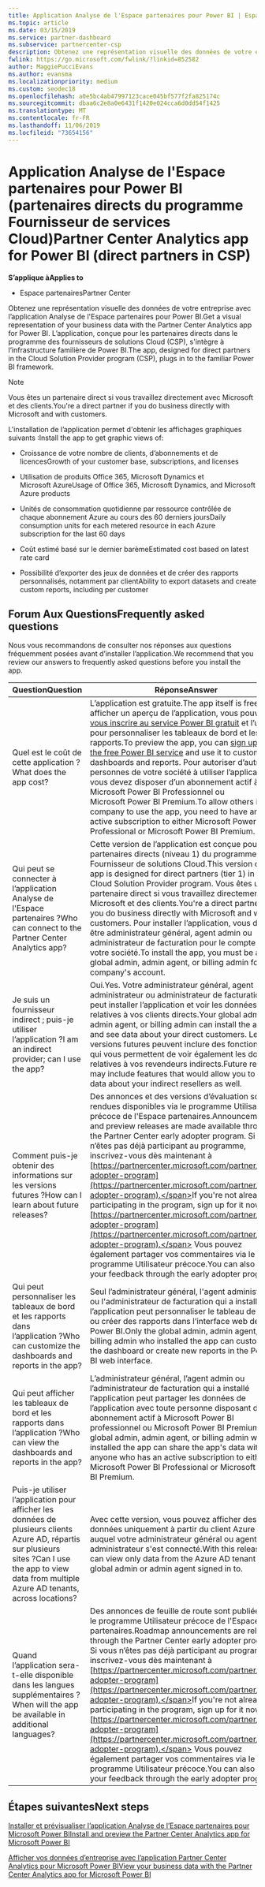 ```yaml
---
title: Application Analyse de l'Espace partenaires pour Power BI | Espace partenaires
ms.topic: article
ms.date: 03/15/2019
ms.service: partner-dashboard
ms.subservice: partnercenter-csp
description: Obtenez une représentation visuelle des données de votre entreprise avec l’application Analyse de l'Espace partenaires pour Power BI.
fwlink: https://go.microsoft.com/fwlink/?linkid=852582
author: MaggiePucciEvans
ms.author: evansma
ms.localizationpriority: medium
ms.custom: seodec18
ms.openlocfilehash: a0e5bc4ab47997123cace045bf577f2fa825174c
ms.sourcegitcommit: dbaa6c2e8a0e6431f1420e024cca6d0dd54f1425
ms.translationtype: MT
ms.contentlocale: fr-FR
ms.lasthandoff: 11/06/2019
ms.locfileid: "73654156"
---
```

# <a name="partner-center-analytics-app-for-power-bi-direct-partners-in-csp"></a><span data-ttu-id="0fb2e-103">Application Analyse de l'Espace partenaires pour Power BI (partenaires directs du programme Fournisseur de services Cloud)</span><span class="sxs-lookup"><span data-stu-id="0fb2e-103">Partner Center Analytics app for Power BI (direct partners in CSP)</span></span>

<span data-ttu-id="0fb2e-104">**S’applique à**</span><span class="sxs-lookup"><span data-stu-id="0fb2e-104">**Applies to**</span></span>

- <span data-ttu-id="0fb2e-105">Espace partenaires</span><span class="sxs-lookup"><span data-stu-id="0fb2e-105">Partner Center</span></span>

<span data-ttu-id="0fb2e-106">Obtenez une représentation visuelle des données de votre entreprise avec l’application Analyse de l'Espace partenaires pour Power BI.</span><span class="sxs-lookup"><span data-stu-id="0fb2e-106">Get a visual representation of your business data with the Partner Center Analytics app for Power BI.</span></span> <span data-ttu-id="0fb2e-107">L’application, conçue pour les partenaires directs dans le programme des fournisseurs de solutions Cloud (CSP), s'intègre à l’infrastructure familière de Power BI.</span><span class="sxs-lookup"><span data-stu-id="0fb2e-107">The app, designed for direct partners in the Cloud Solution Provider program (CSP), plugs in to the familiar Power BI framework.</span></span> 

> [!NOTE]  
> <span data-ttu-id="0fb2e-108">Vous êtes un partenaire direct si vous travaillez directement avec Microsoft et des clients.</span><span class="sxs-lookup"><span data-stu-id="0fb2e-108">You're a direct partner if you do business directly with Microsoft and with customers.</span></span> 

<span data-ttu-id="0fb2e-109">L'installation de l’application permet d'obtenir les affichages graphiques suivants :</span><span class="sxs-lookup"><span data-stu-id="0fb2e-109">Install the app to get graphic views of:</span></span> 

-   <span data-ttu-id="0fb2e-110">Croissance de votre nombre de clients, d’abonnements et de licences</span><span class="sxs-lookup"><span data-stu-id="0fb2e-110">Growth of your customer base, subscriptions, and licenses</span></span>

-   <span data-ttu-id="0fb2e-111">Utilisation de produits Office 365, Microsoft Dynamics et Microsoft Azure</span><span class="sxs-lookup"><span data-stu-id="0fb2e-111">Usage of Office 365, Microsoft Dynamics, and Microsoft Azure products</span></span>

-   <span data-ttu-id="0fb2e-112">Unités de consommation quotidienne par ressource contrôlée de chaque abonnement Azure au cours des 60 derniers jours</span><span class="sxs-lookup"><span data-stu-id="0fb2e-112">Daily consumption units for each metered resource in each Azure subscription for the last 60 days</span></span>

-   <span data-ttu-id="0fb2e-113">Coût estimé basé sur le dernier barème</span><span class="sxs-lookup"><span data-stu-id="0fb2e-113">Estimated cost based on latest rate card</span></span>

-   <span data-ttu-id="0fb2e-114">Possibilité d’exporter des jeux de données et de créer des rapports personnalisés, notamment par client</span><span class="sxs-lookup"><span data-stu-id="0fb2e-114">Ability to export datasets and create custom reports, including per customer</span></span>

## <a name="frequently-asked-questions"></a><span data-ttu-id="0fb2e-115">Forum Aux Questions</span><span class="sxs-lookup"><span data-stu-id="0fb2e-115">Frequently asked questions</span></span>

<span data-ttu-id="0fb2e-116">Nous vous recommandons de consulter nos réponses aux questions fréquemment posées avant d’installer l’application.</span><span class="sxs-lookup"><span data-stu-id="0fb2e-116">We recommend that you review our answers to frequently asked questions before you install the app.</span></span> 

| <span data-ttu-id="0fb2e-117">**Question**</span><span class="sxs-lookup"><span data-stu-id="0fb2e-117">**Question**</span></span> | <span data-ttu-id="0fb2e-118">**Réponse**</span><span class="sxs-lookup"><span data-stu-id="0fb2e-118">**Answer**</span></span> |
| --- | ---------- |
| <span data-ttu-id="0fb2e-119">Quel est le coût de cette application ?</span><span class="sxs-lookup"><span data-stu-id="0fb2e-119">What does the app cost?</span></span> | <span data-ttu-id="0fb2e-120">L’application est gratuite.</span><span class="sxs-lookup"><span data-stu-id="0fb2e-120">The app itself is free.</span></span> <span data-ttu-id="0fb2e-121">Pour afficher un aperçu de l’application, vous pouvez [vous inscrire au service Power BI gratuit](https://go.microsoft.com/fwlink/p/?linkid=845347) et l’utiliser pour personnaliser les tableaux de bord et les rapports.</span><span class="sxs-lookup"><span data-stu-id="0fb2e-121">To preview the app, you can [sign up for the free Power BI service](https://go.microsoft.com/fwlink/p/?linkid=845347) and use it to customize dashboards and reports.</span></span> <span data-ttu-id="0fb2e-122">Pour autoriser d’autres personnes de votre société à utiliser l’application, vous devez disposer d’un abonnement actif à Microsoft Power BI Professionnel ou Microsoft Power BI Premium.</span><span class="sxs-lookup"><span data-stu-id="0fb2e-122">To allow others in your company to use the app, you need to have an active subscription to either Microsoft Power BI Professional or Microsoft Power BI Premium.</span></span> |
| <span data-ttu-id="0fb2e-123">Qui peut se connecter à l’application Analyse de l'Espace partenaires ?</span><span class="sxs-lookup"><span data-stu-id="0fb2e-123">Who can connect to the Partner Center Analytics app?</span></span> | <span data-ttu-id="0fb2e-124">Cette version de l’application est conçue pour les partenaires directs (niveau 1) du programme Fournisseur de solutions Cloud.</span><span class="sxs-lookup"><span data-stu-id="0fb2e-124">This version of the app is designed for direct partners (tier 1) in the Cloud Solution Provider program.</span></span> <span data-ttu-id="0fb2e-125">Vous êtes un partenaire direct si vous travaillez directement avec Microsoft et des clients.</span><span class="sxs-lookup"><span data-stu-id="0fb2e-125">You're a direct partner if you do business directly with Microsoft and with customers.</span></span> <span data-ttu-id="0fb2e-126">Pour installer l’application, vous devez être administrateur général, agent admin ou administrateur de facturation pour le compte de votre société.</span><span class="sxs-lookup"><span data-stu-id="0fb2e-126">To install the app, you must be a global admin, admin agent, or billing admin for your company's account.</span></span> |
| <span data-ttu-id="0fb2e-127">Je suis un fournisseur indirect ; puis-je utiliser l’application ?</span><span class="sxs-lookup"><span data-stu-id="0fb2e-127">I am an indirect provider; can I use the app?</span></span> | <span data-ttu-id="0fb2e-128">Oui.</span><span class="sxs-lookup"><span data-stu-id="0fb2e-128">Yes.</span></span> <span data-ttu-id="0fb2e-129">Votre administrateur général, agent administrateur ou administrateur de facturation peut installer l’application et voir les données relatives à vos clients directs.</span><span class="sxs-lookup"><span data-stu-id="0fb2e-129">Your global admin, admin agent, or billing admin can install the app and see data about your direct customers.</span></span> <span data-ttu-id="0fb2e-130">Les versions futures peuvent inclure des fonctionnalités qui vous permettent de voir également les données relatives à vos revendeurs indirects.</span><span class="sxs-lookup"><span data-stu-id="0fb2e-130">Future releases may include features that would allow you to see data about your indirect resellers as well.</span></span> |
| <span data-ttu-id="0fb2e-131">Comment puis-je obtenir des informations sur les versions futures ?</span><span class="sxs-lookup"><span data-stu-id="0fb2e-131">How can I learn about future releases?</span></span> | <span data-ttu-id="0fb2e-132">Des annonces et des versions d’évaluation sont rendues disponibles via le programme Utilisateur précoce de l'Espace partenaires.</span><span class="sxs-lookup"><span data-stu-id="0fb2e-132">Announcements and preview releases are made available through the Partner Center early adopter program.</span></span> <span data-ttu-id="0fb2e-133">Si vous n’êtes pas déjà participant au programme, inscrivez-vous dès maintenant à [https://partnercenter.microsoft.com/partner/early-adopter-program](https://partnercenter.microsoft.com/partner/early-adopter-program).</span><span class="sxs-lookup"><span data-stu-id="0fb2e-133">If you're not already participating in the program, sign up for it now at [https://partnercenter.microsoft.com/partner/early-adopter-program](https://partnercenter.microsoft.com/partner/early-adopter-program).</span></span> <span data-ttu-id="0fb2e-134">Vous pouvez également partager vos commentaires via le programme Utilisateur précoce.</span><span class="sxs-lookup"><span data-stu-id="0fb2e-134">You can also share your feedback through the early adopter program.</span></span> |
| <span data-ttu-id="0fb2e-135">Qui peut personnaliser les tableaux de bord et les rapports dans l’application ?</span><span class="sxs-lookup"><span data-stu-id="0fb2e-135">Who can customize the dashboards and reports in the app?</span></span> | <span data-ttu-id="0fb2e-136">Seul l’administrateur général, l'agent administrateur ou l'administrateur de facturation qui a installé l’application peut personnaliser le tableau de bord ou créer des rapports dans l’interface web de Power BI.</span><span class="sxs-lookup"><span data-stu-id="0fb2e-136">Only the global admin, admin agent, or billing admin who installed the app can customize the dashboard or create new reports in the Power BI web interface.</span></span> |
| <span data-ttu-id="0fb2e-137">Qui peut afficher les tableaux de bord et les rapports dans l’application ?</span><span class="sxs-lookup"><span data-stu-id="0fb2e-137">Who can view the dashboards and reports in the app?</span></span> | <span data-ttu-id="0fb2e-138">L’administrateur général, l’agent admin ou l’administrateur de facturation qui a installé l’application peut partager les données de l’application avec toute personne disposant d’un abonnement actif à Microsoft Power BI professionnel ou Microsoft Power BI Premium.</span><span class="sxs-lookup"><span data-stu-id="0fb2e-138">The global admin, admin agent, or billing admin who installed the app can share the app's data with anyone who has an active subscription to either Microsoft Power BI Professional or Microsoft Power BI Premium.</span></span> |
| <span data-ttu-id="0fb2e-139">Puis-je utiliser l’application pour afficher les données de plusieurs clients Azure AD, répartis sur plusieurs sites ?</span><span class="sxs-lookup"><span data-stu-id="0fb2e-139">Can I use the app to view data from multiple Azure AD tenants, across locations?</span></span> | <span data-ttu-id="0fb2e-140">Avec cette version, vous pouvez afficher des données uniquement à partir du client Azure AD auquel votre administrateur général ou agent administrateur s'est connecté.</span><span class="sxs-lookup"><span data-stu-id="0fb2e-140">With this release, you can view only data from the Azure AD tenant your global admin or admin agent signed in to.</span></span> | 
| <span data-ttu-id="0fb2e-141">Quand l’application sera-t-elle disponible dans les langues supplémentaires ?</span><span class="sxs-lookup"><span data-stu-id="0fb2e-141">When will the app be available in additional languages?</span></span> | <span data-ttu-id="0fb2e-142">Des annonces de feuille de route sont publiées via le programme Utilisateur précoce de l'Espace partenaires.</span><span class="sxs-lookup"><span data-stu-id="0fb2e-142">Roadmap announcements are released through the Partner Center early adopter program.</span></span> <span data-ttu-id="0fb2e-143">Si vous n’êtes pas déjà participant au programme, inscrivez-vous dès maintenant à [https://partnercenter.microsoft.com/partner/early-adopter-program](https://partnercenter.microsoft.com/partner/early-adopter-program).</span><span class="sxs-lookup"><span data-stu-id="0fb2e-143">If you're not already participating in the program, sign up for it now at [https://partnercenter.microsoft.com/partner/early-adopter-program](https://partnercenter.microsoft.com/partner/early-adopter-program).</span></span> <span data-ttu-id="0fb2e-144">Vous pouvez également partager vos commentaires via le programme Utilisateur précoce.</span><span class="sxs-lookup"><span data-stu-id="0fb2e-144">You can also share your feedback through the early adopter program.</span></span> | 



## <a name="next-steps"></a><span data-ttu-id="0fb2e-145">Étapes suivantes</span><span class="sxs-lookup"><span data-stu-id="0fb2e-145">Next steps</span></span>

[<span data-ttu-id="0fb2e-146">Installer et prévisualiser l’application Analyse de l’Espace partenaires pour Microsoft Power BI</span><span class="sxs-lookup"><span data-stu-id="0fb2e-146">Install and preview the Partner Center Analytics app for Microsoft Power BI</span></span>](power-bi-app-for-direct-partners-install.md)

[<span data-ttu-id="0fb2e-147">Afficher vos données d’entreprise avec l’application Partner Center Analytics pour Microsoft Power BI</span><span class="sxs-lookup"><span data-stu-id="0fb2e-147">View your business data with the Partner Center Analytics app for Microsoft Power BI</span></span>](power-bi-app-for-direct-partners-use.md)
